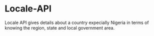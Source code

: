# Locale-API
Locale API gives details about a country expecially Nigeria in terms of knowing the region, state and local government area.
